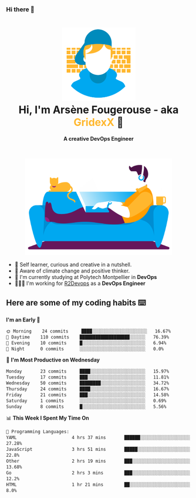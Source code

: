 ### Hi there 👋

<!--
**GridexX/gridexx** is a ✨ _special_ ✨ repository because its `README.md` (this file) appears on your GitHub profile.

Here are some ideas to get you started:

- 🔭 I’m currently working on ...
- 🌱 I’m currently learning ...
- 👯 I’m looking to collaborate on ...
- 🤔 I’m looking for help with ...
- 💬 Ask me about ...
- 📫 How to reach me: ...
- 😄 Pronouns: ...
- ⚡ Fun fact: ...
-->


<!-- Header -->
<h1 align="center">
  <img src="./images/user_profile.png" width="200">
  <br>
  Hi, I'm Arsène Fougerouse - aka <span style="color:#ffb72e">GridexX</span> 👋
</h1>


<p align="center">
  <b>A creative DevOps Engineer </b>
</p>
<br/>
<p align="center">
  <img src="./images/man_couch.png" width="400">
</p>

- 🎨 Self learner, curious and creative in a nutshell. 
- 🌱 Aware of climate change and positive thinker.
- 📕 I'm currently studying at Polytech Montpellier in **DevOps**
- 👨🏻‍💻 I'm working for [R2Devops](https://r2devops.io) as a **DevOps Engineer**


## Here are some of my coding habits ⌨️

<!-- Add a section about tech and Ops stack
  Like this one : https://github.com/Xanthus58#-tech-stack
-->
<!--START_SECTION:waka-->
**I'm an Early 🐤** 

```text
🌞 Morning    24 commits     ████░░░░░░░░░░░░░░░░░░░░░   16.67% 
🌆 Daytime    110 commits    ███████████████████░░░░░░   76.39% 
🌃 Evening    10 commits     █░░░░░░░░░░░░░░░░░░░░░░░░   6.94% 
🌙 Night      0 commits      ░░░░░░░░░░░░░░░░░░░░░░░░░   0.0%

```
📅 **I'm Most Productive on Wednesday** 

```text
Monday       23 commits     ████░░░░░░░░░░░░░░░░░░░░░   15.97% 
Tuesday      17 commits     ███░░░░░░░░░░░░░░░░░░░░░░   11.81% 
Wednesday    50 commits     ████████░░░░░░░░░░░░░░░░░   34.72% 
Thursday     24 commits     ████░░░░░░░░░░░░░░░░░░░░░   16.67% 
Friday       21 commits     ███░░░░░░░░░░░░░░░░░░░░░░   14.58% 
Saturday     1 commits      ░░░░░░░░░░░░░░░░░░░░░░░░░   0.69% 
Sunday       8 commits      █░░░░░░░░░░░░░░░░░░░░░░░░   5.56%

```


📊 **This Week I Spent My Time On** 

```text
💬 Programming Languages: 
YAML                     4 hrs 37 mins       ██████░░░░░░░░░░░░░░░░░░░   27.28% 
JavaScript               3 hrs 51 mins       █████░░░░░░░░░░░░░░░░░░░░   22.8% 
Other                    2 hrs 19 mins       ███░░░░░░░░░░░░░░░░░░░░░░   13.68% 
Go                       2 hrs 3 mins        ███░░░░░░░░░░░░░░░░░░░░░░   12.2% 
HTML                     1 hr 21 mins        ██░░░░░░░░░░░░░░░░░░░░░░░   8.0%

```


<!--END_SECTION:waka-->
